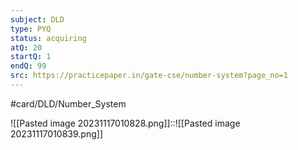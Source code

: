 ```yaml
---
subject: DLD
type: PYQ
status: acquiring
atQ: 20
startQ: 1
endQ: 99
src: https://practicepaper.in/gate-cse/number-system?page_no=1
---
```

#card/DLD/Number_System

![[Pasted image 20231117010828.png]]::![[Pasted image 20231117010839.png]] <!--SR:!2023-12-13,4,170-->